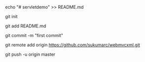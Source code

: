echo "# servletdemo" >> README.md

git init

git add README.md

git commit -m "first commit"

git remote add origin https://github.com/sukumarc/webmvcxml.git

git push -u origin master